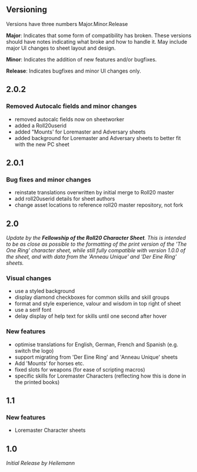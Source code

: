 ## Versioning
Versions have three numbers Major.Minor.Release

**Major**: Indicates that some form of compatibility has broken.  These versions should have notes indicating what broke and how to handle it.  May include major UI changes to sheet layout and design.

**Minor**: Indicates the addition of new features and/or bugfixes.

**Release**: Indicates bugfixes and minor UI changes only.

## 2.0.2
### Removed Autocalc fields and minor changes
* removed autocalc fields now on sheetworker 
* added a Roll20userid
* added "Mounts' for Loremaster and Adversary sheets
* added background for Loremaster and Adversary sheets to better fit with the new PC sheet
 
## 2.0.1

### Bug fixes and minor changes
* reinstate translations overwritten by initial merge to Roll20 master
* add roll20userid details for sheet authors
* change asset locations to reference roll20 master repository, not fork

## 2.0

*Update by the **Fellowship of the Roll20 Character Sheet**. This is intended to be as close as possible to the formatting of the print version of the 'The One Ring' character sheet, while still fully compatible with version 1.0.0 of the sheet, and with data from the 'Anneau Unique' and 'Der Eine Ring' sheets.*

### Visual changes
* use a styled background
* display diamond checkboxes for common skills and skill groups
* format and style experience, valour and wisdom in top right of sheet
* use a serif font
* delay display of help text for skills until one second after hover

### New features
* optimise translations for English, German, French and Spanish (e.g. switch the logo)
* support migrating from 'Der Eine Ring' and 'Anneau Unique' sheets
* Add 'Mounts' for horses etc.
* fixed slots for weapons (for ease of scripting macros)
* specific skills for Loremaster Characters (reflecting how this is done in the printed books)

## 1.1

### New features
* Loremaster Character sheets

## 1.0

*Initial Release by Heilemann*